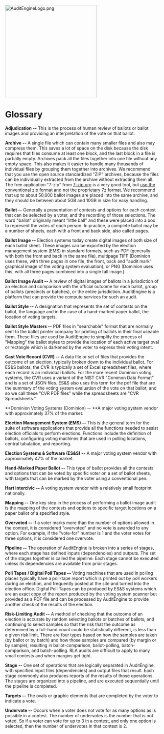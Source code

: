 <link rel="icon" type="image/x-icon" href="https://mapper.auditengine.org/assets/images/A.png">
<img src="https://copswiki.org/w/pub/Common/AuditEngine/AuditEngineLogo.png" alt="AuditEngineLogo.png" width='300' />

# Glossary

**Adjudication --** This is the process of human review of ballots or ballot images and providing an interpretation of the vote on that ballot.

**Archive --** A single file which can contain many smaller files and also may compress them. This saves a lot of space on the disk because the disk requires that files consume at least one block, and the last block in a file is partially empty. Archives pack all the files together into one file without any empty space. This also makes it easier to handle many thousands of individual files by grouping them together into archives. We recommend that you use the open source standardized "ZIP" archives, because the files can be individually extracted from the archive without extracting them all. The free application "7-zip" from [7-zip.org](https://7-zip.org) is a very good tool, but <u>use the conventional zip format and not the proprietary 7z format</u>. We recommend that up to about 50,000 ballot images are placed into the same archive, and they should be between about 5GB and 10GB in size for easy handling.

**Ballot --** Generally a presentation of contests and options for each contest that can be selected by a voter, and the recording of those selections. The word "ballot" originally meant "little ball" and these were placed into a box to represent the votes of each person. In practice, a complete ballot may be a number of sheets, each with a front and back side, also called pages.

**Ballot Image --** Election systems today create digital images of both size of each ballot sheet. These images can be exported by the election management system (EMS) in standard formats, such as PDF (generally with both the front and back in the same file), multipage TIFF (Dominion uses these, with three pages in one file, the front, back and "audit mark" graphical image of the voting system evaluation), or PNG (Dominion uses this, with all three pages combined into a single tall image.)

**Ballot Image Audit --** A review of digital images of ballots in a jurisdiction of an election and comparison with the official outcome for each ballot, group of ballots (precincts or batches), or the entire jurisdiction. AuditEngine is a platform that can provide the compute services for such an audit.

**Ballot Style --** A designation that represents the set of contests on the ballot, the language and in the case of a hand-marked paper ballot, the location of voting targets.

**Ballot Style Masters --** PDF files in "searchable" format that are normally sent to the ballot printer company for printing of ballots in their final useable form. These files are used by AuditEngine to simplify the process of "Mapping" the ballot styles to provide the location of each active target oval or rectangle which is darkened by the voter to express their voting intent.

**Cast Vote Record (CVR) --** A data file or set of files that provides the outcome of an election, typically broken down to the individual ballot. For ES&S ballots, the CVR is typically a set of Excel spreadsheet files, where each record is an individual ballots. For the more recent Dominion voting systems, the CVR uses a variant of the NIST CVR "Common Data Format" and is a set of JSON files. ES&S also uses this term for the pdf file that are the summary of the voting system evaluation of the vote on that ballot, and so we call these "CVR PDF files" while the spreadsheets are "CVR Spreadsheets."

**Dominion Voting Systems (Dominion) -- **A major voting system vendor with approximately 37% of the market.

**Election Management System (EMS) --** This is the general term for the suite of software applications that provide all the functions needed to assist election officials to perform elections. Functions include the definition of ballots, configuring voting machines that are used in polling locations, central tabulation, and reporting.

**Election Systems & Software (ES&S) --** A major voting system vendor with approximately 47% of the market.

**Hand-Marked Paper Ballot --** This type of ballot provides all the contests and options that can be voted by specific voter on a set of ballot sheets, with targets that can be marked by the voter using a conventional pen.

**Hart Intercivic --** A voting system vendor with a relatively small footprint nationally.

**Mapping --** One key step in the process of performing a ballot image audit is the mapping of the contests and options to specific target locations on a paper ballot of a specified style.

**Overvoted --** If a voter marks more than the number of options allowed in the contest, it is considered "overvoted" and no vote is awarded to any option. For example, if the "vote-for" number is 1 and the voter votes for three options, it is considered one overvote.

**Pipeline --** The operation of AuditEngine is broken into a series of stages, where each stage has defined inputs (dependencies) and outputs. The set of the stages together is called the pipeline. Each stage cannot be executed unless its dependencies are available from prior stages.

**Poll Tapes / Digital Poll Tapes --** Voting machines that are used in polling places typically have a poll-tape report which is printed out by poll workers during an election, and frequently posted at the site and turned into the election office. Digital Poll Tapes can be produced by ES&S systems which are an exact copy of the report produced by the voting system scanner but provided as a PDF file and can be processed by AuditEngine to provide another check of the results of the election.

**Risk-Limiting Audit --** A method of checking that the outcome of an election is accurate by random selecting ballots or batches of ballots, and continuing to select samples so that the risk that the outcome as determined by a full-hand count could be statistically different, is less than a given risk limit. There are four types based on how the samples are taken (by ballot or by batch) and how those samples are compared (by margin or by sample), resulting in ballot-comparison, ballot-polling, batch-comparison, and batch-polling. RLA audits are difficult to apply to many small contests and when margins get tight.

**Stage --** One set of operations that are logically separated in AuditEngine, with specified input files (dependencies) and output files that result. Each stage commonly also produces reports of the results of those operations. The stages are organized into a pipeline, and are executed sequentially until the pipeline is completed.

**Targets --** The ovals or graphic elements that are completed by the voter to indicate a vote.

**Undervote --** Occurs when a voter does not vote for as many options as is possible in a contest. The number of undervotes is the number that is not voted. So if a voter can vote for up to 3 in a contest, and only one option is selected, then the number of undervotes in that contest is 2.